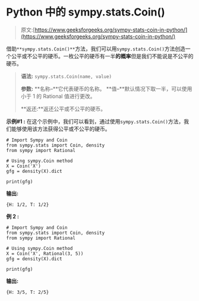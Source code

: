 # Python 中的 sympy.stats.Coin()

> 原文:[https://www.geeksforgeeks.org/sympy-stats-coin-in-python/](https://www.geeksforgeeks.org/sympy-stats-coin-in-python/)

借助`**sympy.stats.Coin()**`方法，我们可以用`sympy.stats.Coin()`方法创造一个公平或不公平的硬币。一枚公平的硬币有一半**的概率**但是我们不能说是不公平的硬币。

> **语法:** `sympy.stats.Coin(name, value)`
> 
> **参数:**
> **名称–**它代表硬币的名称。
> **值–**默认情况下取一半，可以使用小于 1 的 Rational 值进行更改。
> 
> **返还:**返还公平或不公平的硬币。

**示例#1 :**
在这个示例中，我们可以看到，通过使用`sympy.stats.Coin()`方法，我们能够使用该方法获得公平或不公平的硬币。

```
# Import Sympy and Coin
from sympy.stats import Coin, density
from sympy import Rational

# Using sympy.Coin method
X = Coin('X')
gfg = density(X).dict

print(gfg)
```

**输出:**

```
{H: 1/2, T: 1/2}

```

**例 2 :**

```
# Import Sympy and Coin
from sympy.stats import Coin, density
from sympy import Rational

# Using sympy.Coin method
X = Coin('X', Rational(3, 5))
gfg = density(X).dict

print(gfg)
```

**输出:**

```
{H: 3/5, T: 2/5}

```